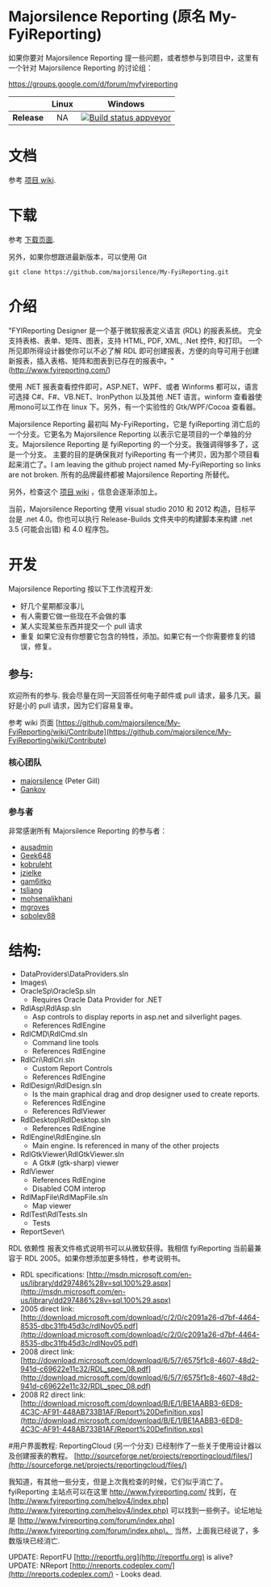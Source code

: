 # Majorsilence Reporting (原名 My-FyiReporting)

如果你要对 Majorsilence Reporting 提一些问题，或者想参与到项目中，这里有一个针对 Majorsilence Reporting 的讨论组：

https://groups.google.com/d/forum/myfyireporting


|         |Linux |Windows |
|---------|:------:|:------:|
|**Release**|NA | [![Build status appveyor](https://ci.appveyor.com/api/projects/status/a44n015bli95rmpw?svg=true)](https://ci.appveyor.com/project/majorsilence/my-fyireporting) |

# 文档
参考 [项目 wiki](https://github.com/majorsilence/My-FyiReporting/wiki).

# 下载

参考 [下载页面](https://github.com/majorsilence/My-FyiReporting/wiki/Downloads).

另外，如果你想跟进最新版本，可以使用 Git

    git clone https://github.com/majorsilence/My-FyiReporting.git

# 介绍
"FYIReporting Designer 是一个基于微软报表定义语言 (RDL) 的报表系统。 
完全支持表格、表单、矩阵、图表，支持 HTML, PDF, XML, .Net 控件, 和打印。 
一个所见即所得设计器使你可以不必了解 RDL 即可创建报表，方便的向导可用于创建新报表，插入表格、矩阵和图表到已存在的报表中。" (http://www.fyireporting.com/)

使用 .NET 报表查看控件即可，ASP.NET、WPF、或者 Winforms 都可以，语言可选择 C#、F#、VB.NET、IronPython 以及其他 .NET 语言。winform 查看器使用mono可以工作在 linux 下。另外，有一个实验性的 Gtk/WPF/Cocoa 查看器。 

Majorsilence Reporting 最初叫 My-FyiReporting，它是 fyiReporting 消亡后的一个分支。它更名为 Majorsilence Reporting 以表示它是项目的一个单独的分支。Majorsilence Reporting 是 fyiReporting 的一个分支。我强调得够多了，这是一个分支。
主要的目的是确保我对 fyiReporting 有一个拷贝，因为那个项目看起来消亡了。I am leaving the
github project named My-FyiReporting so links are not broken.  所有的品牌最终都被 Majorsilence Reporting 所替代。

另外，检查这个 [项目 wiki](https://github.com/majorsilence/My-FyiReporting/wiki) ，信息会逐渐添加上。

当前，Majorsilence Reporting 使用 visual studio 2010 和 2012 构造，目标平台是 .net 4.0。你也可以执行 Release-Builds 文件夹中的构建脚本来构建 .net 3.5 (可能会出错) 和 4.0 程序包。  

# 开发
Majorsilence Reporting 按以下工作流程开发:

* 好几个星期都没事儿
* 有人需要它做一些现在不会做的事
* 某人实现某些东西并提交一个 pull 请求
* 重复
如果它没有你想要它包含的特性，添加。如果它有一个你需要修复的错误，修复。

## 参与:
欢迎所有的参与.  我会尽量在同一天回答任何电子邮件或 pull 请求，最多几天。最好是小的 pull 请求，因为它们容易复审。

参考 wiki 页面 [https://github.com/majorsilence/My-FyiReporting/wiki/Contribute](https://github.com/majorsilence/My-FyiReporting/wiki/Contribute)

### 核心团队

* [majorsilence](https://github.com/majorsilence) (Peter Gill)
* [Gankov](https://github.com/Gankov)


### 参与者

非常感谢所有 Majorsilence Reporting 的参与者：

* [ausadmin](https://github.com/ausadmin)
* [Geek648](https://github.com/Geek648)
* [kobruleht](https://github.com/kobruleht)
* [jzielke](https://github.com/jzielke)
* [gam6itko](https://github.com/gam6itko)
* [tsliang](https://github.com/tsliang)
* [mohsenalikhani](https://github.com/mohsenalikhani)
* [mgroves](https://github.com/mgroves)
* [sobolev88](https://github.com/sobolev88)


# 结构:

* DataProviders\DataProviders.sln
* Images\
* OracleSp\OracleSp.sln
	* Requires Oracle Data Provider for .NET
* RdlAsp\RdlAsp.sln
	* Asp controls to display reports in asp.net and silverlight pages.
	* References RdlEngine
* RdlCMD\RdlCmd.sln
	* Command line tools
	* References RdlEngine
* RdlCri\RdlCri.sln
	* Custom Report Controls
	* References RdlEngine
* RdlDesign\RdlDesign.sln
	* Is the main graphical drag and drop designer used to create reports.
	* References RdlEngine
	* References RdlViewer
* RdlDesktop\RdlDesktop.sln
	* References RdlEngine
* RdlEngine\RdlEngine.sln
	* Main engine.  Is referenced in many of the other projects
* RdlGtkViewer\RdlGtkViewer.sln
	* A Gtk# (gtk-sharp) viewer
* RdlViewer
	* References RdlEngine
	* Disabled COM interop
* RdlMapFile\RdlMapFile.sln
	 * Map viewer
* RdlTest\RdlTests.sln
	 * Tests
* ReportSever\


 RDL 依赖性
报表文件格式说明书可以从微软获得。我相信 fyiReporting 当前最兼容于 RDL 2005。如果你想添加更多特性，参考说明书。

* RDL specifications: [http://msdn.microsoft.com/en-us/library/dd297486%28v=sql.100%29.aspx](http://msdn.microsoft.com/en-us/library/dd297486%28v=sql.100%29.aspx)
* 2005 direct link: [http://download.microsoft.com/download/c/2/0/c2091a26-d7bf-4464-8535-dbc31fb45d3c/rdlNov05.pdf](http://download.microsoft.com/download/c/2/0/c2091a26-d7bf-4464-8535-dbc31fb45d3c/rdlNov05.pdf)
* 2008 direct link: [http://download.microsoft.com/download/6/5/7/6575f1c8-4607-48d2-941d-c69622e11c32/RDL_spec_08.pdf](http://download.microsoft.com/download/6/5/7/6575f1c8-4607-48d2-941d-c69622e11c32/RDL_spec_08.pdf)
* 2008 R2 direct link: [http://download.microsoft.com/download/B/E/1/BE1AABB3-6ED8-4C3C-AF91-448AB733B1AF/Report%20Definition.xps](http://download.microsoft.com/download/B/E/1/BE1AABB3-6ED8-4C3C-AF91-448AB733B1AF/Report%20Definition.xps)

#用户界面教程:
ReportingCloud (另一个分支) 已经制作了一些关于使用设计器以及创建报表的教程。 
[http://sourceforge.net/projects/reportingcloud/files/](http://sourceforge.net/projects/reportingcloud/files/)

我知道，有其他一些分支，但是上次我检查的时候，它们似乎消亡了。fyiReporting 主站点可以在这里 http://www.fyireporting.com/ 找到，在 [http://www.fyireporting.com/helpv4/index.php](http://www.fyireporting.com/helpv4/index.php) 可以找到一些例子。论坛地址是 [http://www.fyireporting.com/forum/index.php](http://www.fyireporting.com/forum/index.php)。 当然，上面我已经说了，多数版块已经消亡.

UPDATE: ReportFU [http://reportfu.org](http://reportfu.org) is alive?  
UPDATE: NReport [http://nreports.codeplex.com/](http://nreports.codeplex.com/) - Looks dead.

